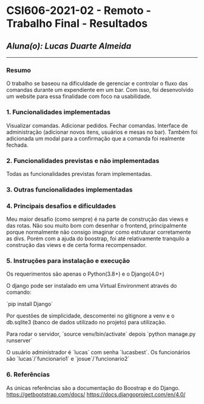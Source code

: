 # **CSI606-2021-02 - Remoto - Trabalho Final - Resultados**

## *Aluna(o): Lucas Duarte Almeida*

--------------

<!-- Este documento tem como objetivo apresentar o projeto desenvolvido, considerando o que foi definido na proposta e o produto final. -->

### Resumo

   O trabalho se baseou na dificuldade de gerenciar e controlar o fluxo das comandas durante um expendiente em um bar. Com isso, foi desenvolvido um website para essa finalidade com foco na usabilidade.

### 1. Funcionalidades implementadas
<!-- Descrever as funcionalidades que eram previstas e foram implementas. -->
  Visualizar comandas.
  Adicionar pedidos.
  Fechar comandas.
  Interface de administração (adicionar novos itens, usuários e mesas no bar).
  Também foi adicionada um modal para a confirmação que a comanda foi realmente fechada.
### 2. Funcionalidades previstas e não implementadas
<!-- Descrever as funcionalidades que eram previstas e não foram implementas, apresentando uma breve justificativa do porquê elas não foram incluídas -->
Todas as funcionalidades previstas foram implementadas.
### 3. Outras funcionalidades implementadas
<!-- Descrever as funcionalidades implementas além daquelas que foram previstas, caso se aplique.  -->

### 4. Principais desafios e dificuldades
<!-- Descrever os principais desafios encontrados no desenvolvimento do trabalho, quais foram as dificuldades e como elas foram superadas e resolvidas. -->
Meu maior desafio (como sempre) é na parte de construção das views e das rotas. Não sou muito bom com desenhar o frontend, principalmente porque normalmente não consigo imaginar como estruturar corretamente as divs. Porém com a ajuda do boostrap, foi até relativamente tranquilo a construção das views e de certa forma recompensador.
### 5. Instruções para instalação e execução
<!-- Descrever o que deve ser feito para instalar (ou baixar) a aplicação, o que precisa ser configurando (parâmetros, banco de dados e afins) e como executá-la. -->
Os requerimentos são apenas o Python(3.8+) e o Django(4.0+)

O django pode ser instalado em uma Virtual Environment através do comando:

´pip install Django´

Por questôes de simplicidade, descomentei no gitignore a venv e o db.sqlite3 (banco de dados utilizado no projeto) para utilização.

Para rodar o servidor, ´source venv/bin/activate´ depois ´python manage.py runserver´

O usuário administrador é ´lucas´ com senha ´lucasbest´.
Os funcionários são ´lucas´/´funcionario1´ e ´josue´/´funcionario2´

### 6. Referências
<!-- Referências podem ser incluídas, caso necessário. Utilize o padrão ABNT. -->
  As únicas referências são a documentação do Boostrap e do Django.
  https://getbootstrap.com/docs/
  https://docs.djangoproject.com/en/4.0/
